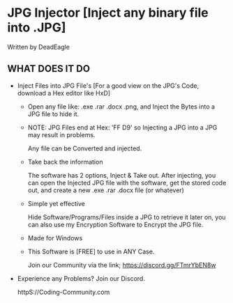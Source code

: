 # JPG Injector [Inject any binary file into .JPG]

Written by DeadEagle

WHAT DOES IT DO
-------------
 
 * Inject Files into JPG File's  [For a good view on the JPG's Code, download a Hex editor like HxD]

   - Open any file like: .exe .rar .docx .png, and Inject the Bytes into a JPG file to hide it.

   - NOTE: JPG Files end at Hex: 'FF D9' so Injecting a JPG into a JPG may result in problems.

     Any file can be Converted and injected.

   - Take back the information
     
      The software has 2 options, Inject & Take out.
      After injecting, you can open the Injected JPG file with the software, get the stored code out, and create a new .exe .rar .docx file (or whatever)
     
   - Simple yet effective
     
      Hide Software/Programs/Files inside a JPG to retrieve it later on, you can also use my Encryption Software to Encrypt the JPG file.
      
   - Made for Windows
    
   - This Software is [FREE] to use in ANY Case.

   

     Join our Community via the link;
     https://discord.gg/FTmrYbEN8w


 * Experience any Problems? Join our Discord.
   
   
   
   httpS://Coding-Community.com
